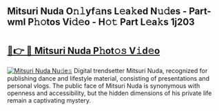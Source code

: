 ## Mitsuri Nuda O𝚗𝚕yf𝚊ns L𝚎a𝚔ed N𝚞𝚍es - Part-wmI P𝚑𝚘tos Vi𝚍𝚎o - H𝚘𝚝 Part L𝚎a𝚔s 1j203

# <h2><a href="http://kfcj0d0.oniu.top/?m=Mitsuri+Nuda">🔗👉 🔴 Mitsuri Nuda P𝚑ot𝚘𝚜 V𝚒d𝚎o</a></h2>

[![Mitsuri Nuda Nu𝚍e𝚜](https://i.imgur.com/0qMVB7G.gif)](http://kfcj0d0.oniu.top/?m=Mitsuri+Nuda)
Digital trendsetter Mitsuri Nuda, recognized for publishing dance and lifestyle material, consisting of presentations and personal vlogs. The public face of Mitsuri Nuda is synonymous with openness and accessibility, but the hidden dimensions of his private life remain a captivating mystery.  
